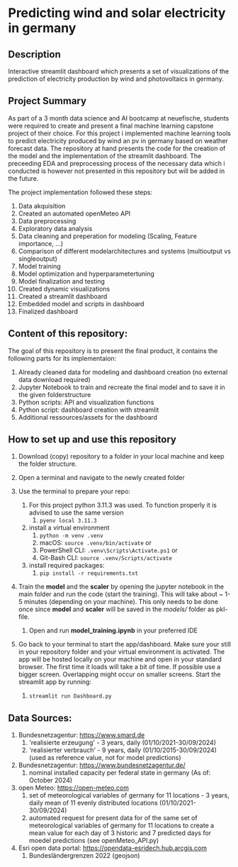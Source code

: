 # Predicting wind and solar electricity in germany

## Description
Interactive streamlit dashboard which presents a set of visualizations of the prediction of electricity production by wind and photovoltaics in germany.

## Project Summary
As part of a 3 month data science and AI bootcamp at neuefische, students were required to create and present a final machine learning capstone project of their choice. For this project i implemented machine learning tools to predict electricity produced by wind an pv in germany based on weather forecast data. The repository at hand presents the code for the creation of the model and the implementation of the streamlit dashboard. The preceeding EDA and preprocessing process of the necessary data which i conducted is however not presented in this repository but will be added in the future.

The project implementation followed these steps:
1. Data akquisition
1. Created an automated openMeteo API
1. Data preprocessing
1. Exploratory data analysis
1. Data cleaning and preperation for modeling (Scaling, Feature importance, ...) 
1. Comparison of different modelarchitectures and systems (multioutput vs singleoutput)
1. Model training
1. Model optimization and hyperparametertuning
1. Model finalization and testing
1. Created dynamic visualizations
1. Created a streamlit dashboard
1. Embedded model and scripts in dashboard
1. Finalized dashboard

## Content of this repository:
The goal of this repository is to present the final product, it contains the following parts for its implementaion:
1. Already cleaned data for modeling and dashboard creation (no external data download required)
1. Jupyter Notebook to train and recreate the final model and to save it in the given folderstructure
1. Python scripts: API and visualization functions
1. Python script: dashboard creation with streamlit
1. Additional ressources/assets for the dashboard

## How to set up and use this repository
1. Download (copy) repository to a folder in your local machine  and keep the folder structure.
1. Open a terminal and navigate to the newly created folder
1. Use the terminal to prepare your repo:
    1. For this project python 3.11.3 was used. To function properly it is advised to use the same version 
        1. `pyenv local 3.11.3`
    1. install a virtual environment 
        1. `python -m venv .venv`
        1. macOS: `source .venv/bin/activate` or
        1. PowerShell CLI: `.venv\Scripts\Activate.ps1` or
        1. Git-Bash CLI: `source .venv/Scripts/activate`
    1. install required packages:
        1. `pip install -r requirements.txt`

1. Train the **model** and the **scaler** by opening the jupyter notebook in the main folder and run the code (start the training). This will take about ~ 1-5 minutes (depending on your machine). This only needs to be done once since **model** and **scaler** will be saved in the *models/* folder as pkl-file.
    1. Open and run **model_training.ipynb** in your preferred IDE
1. Go back to your terminal to start the app/dashboard. Make sure your still in your repository folder and your virtual environment is activated. The app will be hosted locally on your machine and open in your standard browser. The first time it loads will take a bit of time. If possible use a bigger screen. Overlapping might occur on smaller screens. Start the streamlit app by running:
    1. `streamlit run Dashboard.py`


## Data Sources:
1. Bundesnetzagentur: https://www.smard.de
    1. 'realisierte erzeugung' - 3 years, daily (01/10/2021-30/09/2024)
    1. 'realisierter verbrauch' - 9 years, daily (01/10/2015-30/09/2024) (used as reference value, not for model predictions)
1. Bundesnetzagentur: https://www.bundesnetzagentur.de/
    1. nominal installed capacity per federal state in germany (As of: October 2024)
1. open Meteo: https://open-meteo.com
    1. set of meteorological variables of germany for 11 locations - 3 years, daily mean of 11 evenly distributed locations (01/10/2021-30/09/2024)
    1. automated request for present data for of the same set of meteorological variables of germany for 11 locations to create a mean value for each day of 3 historic and 7 predicted days for moedel predictions (see openMeteo_API.py)
1. Esri open data portal: https://opendata-esridech.hub.arcgis.com              
    1. Bundesländergrenzen 2022 (geojson)

